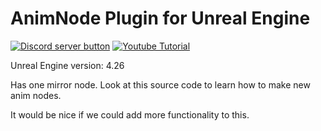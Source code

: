 # AnimNode Plugin for Unreal Engine
<!-- BADGES/ -->
<span class="badge-discord"><a href="https://discord.gg/CmgdEvw" title="Join on discord"><img src="https://img.shields.io/badge/Discord-Join-768ADC.svg?logo=discord&longCache=true&style=popout-square" alt="Discord server button" /></a></span>
<span class="badge-youtube"><a href="https://www.youtube.com/watch?v=SeA52BYK0hg" title="Watch Tutorial on Youtube"><img src="https://img.shields.io/badge/Tutorial-Video-F40000.svg?logo=youtube&longCache=true&style=popout-square" alt="Youtube Tutorial" /></a></span>

Unreal Engine version: 4.26

Has one mirror node.
Look at this source code to learn how to make new anim nodes.

It would be nice if we could add more functionality to this.
